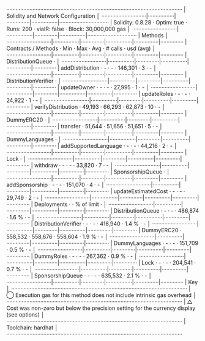 ··················································································································
|  Solidity and Network Configuration                                                                            │
·····························|·················|···············|·················|································
|  Solidity: 0.8.28          ·  Optim: true    ·  Runs: 200    ·  viaIR: false   ·     Block: 30,000,000 gas     │
·····························|·················|···············|·················|································
|  Methods                                                                                                       │
·····························|·················|···············|·················|················|···············
|  Contracts / Methods       ·  Min            ·  Max          ·  Avg            ·  # calls       ·  usd (avg)   │
·····························|·················|···············|·················|················|···············
|  DistributionQueue         ·                                                                                   │
·····························|·················|···············|·················|················|···············
|      addDistribution       ·              -  ·            -  ·        146,301  ·             3  ·           -  │
·····························|·················|···············|·················|················|···············
|  DistributionVerifier      ·                                                                                   │
·····························|·················|···············|·················|················|···············
|      updateOwner           ·              -  ·            -  ·         27,995  ·             1  ·           -  │
·····························|·················|···············|·················|················|···············
|      updateRoles           ·              -  ·            -  ·         24,922  ·             1  ·           -  │
·····························|·················|···············|·················|················|···············
|      verifyDistribution    ·         49,193  ·       66,293  ·         62,873  ·            10  ·           -  │
·····························|·················|···············|·················|················|···············
|  DummyERC20                ·                                                                                   │
·····························|·················|···············|·················|················|···············
|      transfer              ·         51,644  ·       51,656  ·         51,651  ·             5  ·           -  │
·····························|·················|···············|·················|················|···············
|  DummyLanguages            ·                                                                                   │
·····························|·················|···············|·················|················|···············
|      addSupportedLanguage  ·              -  ·            -  ·         44,216  ·             2  ·           -  │
·····························|·················|···············|·················|················|···············
|  Lock                      ·                                                                                   │
·····························|·················|···············|·················|················|···············
|      withdraw              ·              -  ·            -  ·         33,820  ·             7  ·           -  │
·····························|·················|···············|·················|················|···············
|  SponsorshipQueue          ·                                                                                   │
·····························|·················|···············|·················|················|···············
|      addSponsorship        ·              -  ·            -  ·        151,070  ·             4  ·           -  │
·····························|·················|···············|·················|················|···············
|      updateEstimatedCost   ·              -  ·            -  ·         29,749  ·             2  ·           -  │
·····························|·················|···············|·················|················|···············
|  Deployments                                 ·                                 ·  % of limit    ·              │
·····························|·················|···············|·················|················|···············
|  DistributionQueue         ·              -  ·            -  ·        486,874  ·         1.6 %  ·           -  │
·····························|·················|···············|·················|················|···············
|  DistributionVerifier      ·              -  ·            -  ·        416,940  ·         1.4 %  ·           -  │
·····························|·················|···············|·················|················|···············
|  DummyERC20                ·        558,532  ·      558,676  ·        558,604  ·         1.9 %  ·           -  │
·····························|·················|···············|·················|················|···············
|  DummyLanguages            ·              -  ·            -  ·        151,709  ·         0.5 %  ·           -  │
·····························|·················|···············|·················|················|···············
|  DummyRoles                ·              -  ·            -  ·        267,362  ·         0.9 %  ·           -  │
·····························|·················|···············|·················|················|···············
|  Lock                      ·              -  ·            -  ·        204,541  ·         0.7 %  ·           -  │
·····························|·················|···············|·················|················|···············
|  SponsorshipQueue          ·              -  ·            -  ·        635,532  ·         2.1 %  ·           -  │
·····························|·················|···············|·················|················|···············
|  Key                                                                                                           │
··················································································································
|  ◯  Execution gas for this method does not include intrinsic gas overhead                                      │
··················································································································
|  △  Cost was non-zero but below the precision setting for the currency display (see options)                   │
··················································································································
|  Toolchain:  hardhat                                                                                           │
··················································································································